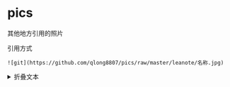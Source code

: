 # pics
其他地方引用的照片

引用方式
```
![git](https://github.com/qlong8807/pics/raw/master/leanote/名称.jpg)
```

<details>
  <summary>折叠文本</summary>
  此处可书写文本
  这里是被折叠的文本。
</details>

